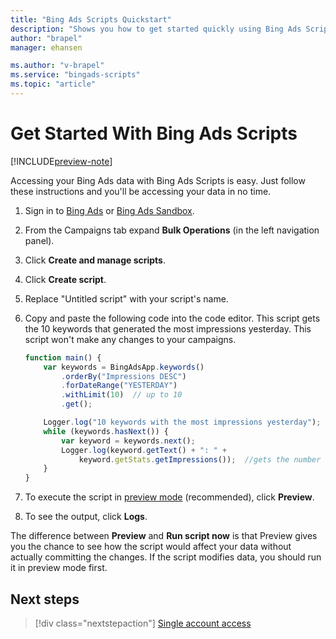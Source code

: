 ```yaml
---
title: "Bing Ads Scripts Quickstart"
description: "Shows you how to get started quickly using Bing Ads Scripts."
author: "brapel"
manager: ehansen

ms.author: "v-brapel"
ms.service: "bingads-scripts"
ms.topic: "article"
---
```


# Get Started With Bing Ads Scripts

[!INCLUDE[preview-note](./includes/preview-note.md)]

Accessing your Bing Ads data with Bing Ads Scripts is easy. Just follow these instructions and you'll be accessing your data in no time.

1. Sign in to [Bing Ads](https://secure.bingads.microsoft.com/) or [Bing Ads Sandbox](https://sandbox.bingads.microsoft.com/).
2. From the Campaigns tab expand **Bulk Operations** (in the left navigation panel).
3. Click **Create and manage scripts**.
4. Click **Create script**.
5. Replace "Untitled script" with your script's name.
6. Copy and paste the following code into the code editor. This script gets the 10 keywords that generated the most impressions yesterday. This script won't make any changes to your campaigns.

    ```javascript
    function main() {
        var keywords = BingAdsApp.keywords()
            .orderBy("Impressions DESC")
            .forDateRange("YESTERDAY")
            .withLimit(10)  // up to 10
            .get();
    
        Logger.log("10 keywords with the most impressions yesterday");
        while (keywords.hasNext()) {
            var keyword = keywords.next();
            Logger.log(keyword.getText() + ": " +
                keyword.getStats.getImpressions());  //gets the number of impressions
        }
    }
    ```

7. To execute the script in [preview mode](concepts/preview-mode.md) (recommended), click **Preview**.
8. To see the output, click **Logs**.

The difference between **Preview** and **Run script now** is that Preview gives you the chance to see how the script would affect your data without actually committing the changes. If the script modifies data, you should run it in preview mode first.


## Next steps

> [!div class="nextstepaction"]
> [Single account access](./guides/single-account-access.md)